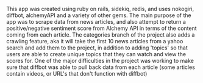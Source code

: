 This app was created using ruby on rails, sidekiq, redis, and uses nokogiri, diffbot, alchemyAPI and a variety of other gems. The main purpose of the app was to scrape data from news articles, and also attempt to return a positive/negative sentiment score from Alchemy API in terms of the content coming from each article. The categories branch of the project also adds a crawling feature, aka it will take the first 10 news articles from a yahoo search and add them to the project, in addition to adding 'topics' so that users are able to create unique topics that they can watch and view the scores for. One of the major difficulties in the project was working to make sure that diffbot was able to pull back data from each article (some articles contain videos, or URL's that don't function with diffbot) 
